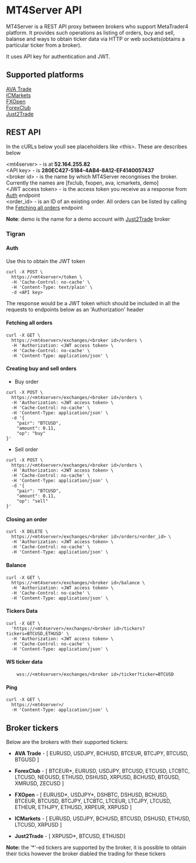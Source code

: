 # MT4Server API

MT4Server is a REST API proxy between brokers who support MetaTrader4 platform. It provides such operations as listing of orders, buy and sell, balanse and ways to obtain ticker data via HTTP or web sockets(obtains a particular ticker from a broker).

It uses API key for authentication and JWT.

## Supported platforms
[AVA Trade](https://www.avatrade.com/)  
[ICMarkets](https://www.icmarkets.com/)  
[FXOpen](https://www.fxopen.com/)  
[ForexClub](https://www.fxclub.org/)  
[Just2Trade](https://just2trade.com/)  

## REST API

In the cURLs below youll see placeholders like \<this\>. These are describes below

\<mt4server\> - is at **52.164.255.82**  
\<API key\> - is **280EC427-5184-4AB4-8A12-EF4140057437**  
\<broker id\> - is the name by which MT4Server recongnises the broker. Currently the names are [fxclub, fxopen, ava, icmarkets, demo]  
\<JWT access token\> - is the access token you receive as a response from [Auth](#auth) endpoint  
\<order_id\> - is an ID of an existing order. All orders can be listed by calling the [Fetching all orders](#fetching-all-orders) endpoint

**Note**: demo is the name for a demo account with [Just2Trade](https://just2trade.com/) broker

### **Tigran**
#### Auth

Use this to obtain the JWT token

```http
curl -X POST \
  https://<mt4server>/token \
  -H 'Cache-Control: no-cache' \
  -H 'Content-Type: text/plain' \
  -d <API key>
```
The response would be a JWT token which should be included in all the requests to endpoints below as an 'Authorization' header

#### Fetching all orders 

```http
curl -X GET \
  https://<mt4server>/exchanges/<broker id>/orders \
  -H 'Authorization: <JWT access token> \
  -H 'Cache-Control: no-cache' \
  -H 'Content-Type: application/json' \
```

#### Creating buy and sell orders

* Buy order

```http
curl -X POST \
  https://<mt4server>/exchanges/<broker id>/orders \
  -H 'Authorization: <JWT access token> \
  -H 'Cache-Control: no-cache' \
  -H 'Content-Type: application/json' \
  -d '{
	"pair": "BTCUSD",
	"amount": 0.11,
	"op": "buy"
}'
```

* Sell order

```http
curl -X POST \
  https://<mt4server>/exchanges/<broker id>/orders \
  -H 'Authorization: <JWT access token> \
  -H 'Cache-Control: no-cache' \
  -H 'Content-Type: application/json' \
  -d '{
	"pair": "BTCUSD",
	"amount": 0.11,
	"op": "sell"
}'
```

#### Closing an order

```http
curl -X DELETE \
  https://<mt4server>/exchanges/<broker id>/orders/<order_id> \
  -H 'Authorization: <JWT access token> \
  -H 'Cache-Control: no-cache' \
  -H 'Content-Type: application/json' \
```

#### Balance

```http
curl -X GET \
  https://<mt4server>/exchanges/<broker id>/balance \
  -H 'Authorization: <JWT access token> \
  -H 'Cache-Control: no-cache' \
  -H 'Content-Type: application/json' \
```

#### Tickers Data

```http
curl -X GET \
  'https://<mt4server>/exchanges/<broker id>/tickers?tickers=BTCUSD,ETHUSD' \
  -H 'Authorization: <JWT access token> \
  -H 'Cache-Control: no-cache' \
  -H 'Content-Type: application/json' \
```

#### WS ticker data

```http
    wss://<mt4server>/exchanges/<broker id>/ticker?ticker=BTCUSD
```

#### Ping

```http
curl -X GET \
  https://<mt4server>/ 
  -H 'Content-Type: application/json' \
```

## Broker tickers

Below are the brokers with their supported tickers:

- **AVA Trade** - [ EURUSD, USDJPY, BCHUSD, BTCEUR, BTCJPY, BTCUSD, BTGUSD ]  

- **ForexClub** - [ BTCEUR*, EURUSD, USDJPY, BTCUSD, ETCUSD, LTCBTC, LTCUSD, 
NEOUSD, ETHUSD, DSHUSD, XRPUSD, BCHUSD, BTGUSD, XMRUSD, ZECUSD ]  

- **FXOpen** - [ EURUSD*, USDJPY*, DSHBTC, DSHUSD, BCHUSD, BTCEUR, BTCUSD, BTCJPY, LTCBTC, LTCEUR, LTCJPY, LTCUSD, ETHEUR, ETHJPY, ETHUSD, XRPEUR, XRPUSD ]

- **ICMarkets** - [ EURUSD, USDJPY, BCHUSD, BTCUSD, DSHUSD, ETHUSD, LTCUSD, XRPUSD ]

- **Just2Trade** - [ XRPUSD*, BTCUSD, ETHUSD]

**Note:** the '*'-ed tickers are supported by the broker, it is possible to obtain their ticks however the broker diabled the trading for these tickers